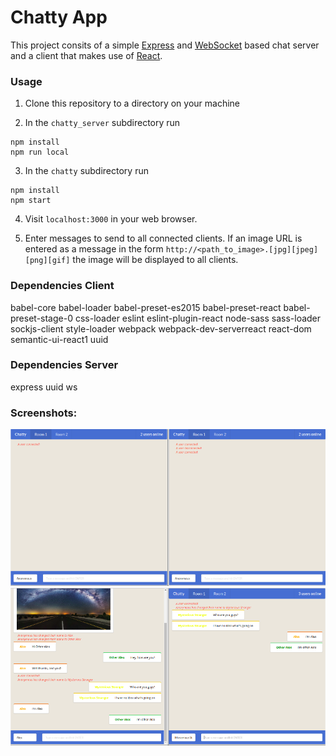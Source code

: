 Chatty App
=====================

This project consits of a simple [Express](https://www.npmjs.com/package/express) and [WebSocket](https://www.npmjs.com/package/websocket) based chat server and a client that makes use of [React](https://reactjs.org/).


### Usage

1.  Clone this repository to a directory on your machine

2.  In the `chatty_server` subdirectory run

```
npm install
npm run local
```

3.  In the `chatty` subdirectory run
```
npm install
npm start
```

4.  Visit `localhost:3000` in your web browser.

5.  Enter messages to send to all connected clients.  If an image URL is entered as a message in the form `http://<path_to_image>.[jpg][jpeg][png][gif]` the image will be displayed to all clients.


### Dependencies Client

babel-core
babel-loader
babel-preset-es2015
babel-preset-react
babel-preset-stage-0
css-loader
eslint
eslint-plugin-react
node-sass
sass-loader
sockjs-client
style-loader
webpack
webpack-dev-serverreact
react-dom
semantic-ui-react1
uuid

### Dependencies Server

express
uuid
ws

### Screenshots:

!["Screen 1"](https://github.com/popnfresh234/chatty_app/blob/master/docs/screen1.png)
!["Screen 2"](https://github.com/popnfresh234/chatty_app/blob/master/docs/screen2.png)